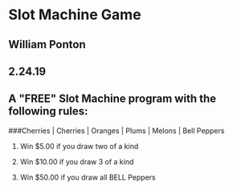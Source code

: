 # Slot Machine Game

## William Ponton

## 2.24.19

## A "FREE" Slot Machine program with the following rules:

###Cherries | Cherries | Oranges | Plums | Melons | Bell Peppers

1. Win $5.00 if you draw two of a kind

2. Win $10.00 if you draw 3 of a kind

3. Win $50.00 if you draw all BELL Peppers
